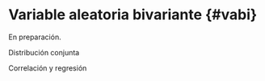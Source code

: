 # Variable aleatoria bivariante {#vabi}

En preparación.

Distribución conjunta

Correlación y regresión









